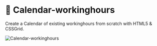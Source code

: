# 📆 Calendar-workinghours
Create a Calendar of existing workinghours from scratch with HTML5 & CSSGrid.

![Calendar-workinghours]()
